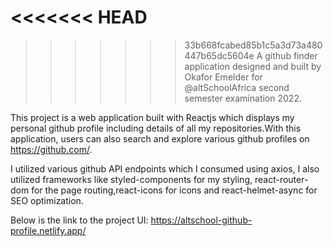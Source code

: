 <<<<<<< HEAD
=======

>>>>>>> 33b668fcabed85b1c5a3d73a480447b65dc5604e
A github finder application designed and built by Okafor Emelder for @altSchoolAfrica second semester examination 2022.

This project is a web application built with Reactjs which displays my personal github profile including details of all my repositories.With this application, users can also search and explore various github profiles on https://github.com/.

I utilized various github API endpoints which I consumed using axios, I also utilized frameworks like styled-components for my styling, react-router-dom for the page routing,react-icons for icons and react-helmet-async for SEO optimization.

Below is the link to the project UI:
https://altschool-github-profile.netlify.app/
